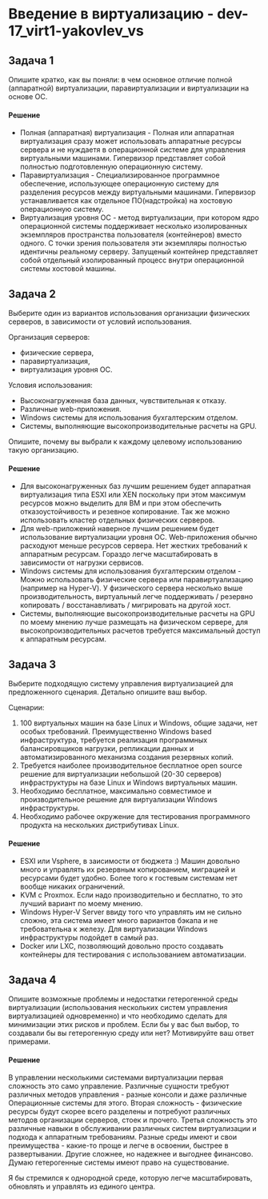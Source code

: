 #  Введение в виртуализацию - dev-17_virt1-yakovlev_vs

## Задача 1

Опишите кратко, как вы поняли: в чем основное отличие полной (аппаратной) виртуализации, паравиртуализации и виртуализации на основе ОС.

#### Решение

- Полная (аппаратная) виртуализация - Полная или аппаратная виртуализация сразу может использовать аппаратные ресурсы сервера и не нуждаетя в операционной системе для управления виртуальными машинами. Гипервизор представляет собой полностью подготовленную операционную систему.
- Паравиртуализация - Специализированное программное обеспечение, использующее операционную систему для разделения ресурсов между виртуальными машинами. Гипервизор устанавливается как отдельное ПО(надстройка) на хостовую операционную систему.
- Виртуализация уровня ОС - метод виртуализации, при котором ядро операционной системы поддерживает несколько изолированных экземпляров пространства пользователя (контейнеров) вместо одного. 
С точки зрения пользователя эти экземпляры полностью идентичны реальному серверу. Запущеный контейнер представляет собой отдельный изолированный процесс внутри операционной системы хостовой машины. 
## Задача 2

Выберите один из вариантов использования организации физических серверов, в зависимости от условий использования.

Организация серверов:
- физические сервера,
- паравиртуализация,
- виртуализация уровня ОС.

Условия использования:
- Высоконагруженная база данных, чувствительная к отказу.
- Различные web-приложения.
- Windows системы для использования бухгалтерским отделом.
- Системы, выполняющие высокопроизводительные расчеты на GPU.

Опишите, почему вы выбрали к каждому целевому использованию такую организацию.

#### Решение

- Для высоконагруженных баз лучшим решением будет аппаратная виртуализация типа ESXI или XEN поскольку при этом максимум ресурсов можно выделить для ВМ и при этом обеспечить отказоустойчивость и резевное копирование. Так же можно использовать кластер отдельных физических серверов.  
- Для web-приложений наверное лучшим решением будет использование виртуализации уровня ОС. Web-приложения обычно расходуют меньше ресурсов сервера. Нет жестких требований к аппаратным ресурсам. Гораздо легче масштабировать в зависимости от нагрузки сервисов.
- Windows системы для использования бухгалтерским отделом - Можно использовать физические сервера или паравиртуализацию (например на Hyper-V). У физического сервера несколько выше производительность, виртуальный легче поддерживать / резервно копировать / восстанавливать / мигрировать на другой хост.
- Системы, выполняющие высокопроизводительные расчеты на GPU по моему мнению лучше размещать на физическом сервере, для высокопроизводительных расчетов требуется максимальный доступ к аппаратным ресурсам.

## Задача 3

Выберите подходящую систему управления виртуализацией для предложенного сценария. Детально опишите ваш выбор.

Сценарии:

1. 100 виртуальных машин на базе Linux и Windows, общие задачи, нет особых требований. Преимущественно Windows based инфраструктура, требуется реализация программных балансировщиков нагрузки, репликации данных и автоматизированного механизма создания резервных копий.
2. Требуется наиболее производительное бесплатное open source решение для виртуализации небольшой (20-30 серверов) инфраструктуры на базе Linux и Windows виртуальных машин.
3. Необходимо бесплатное, максимально совместимое и производительное решение для виртуализации Windows инфраструктуры.
4. Необходимо рабочее окружение для тестирования программного продукта на нескольких дистрибутивах Linux.

#### Решение

- ESXI или Vsphere, в заисимости от бюджета :) Машин довольно много и управлять их резервным копированием, миграцией и ресурсами будет удобно. Более того к гостевым системам нет вообще никаких ограничений.
- KVM с Proxmox. Если надо производительно и бесплатно, то это лучший вариант по моему мнению.
- Windows Hyper-V Server ввиду того что управлять им не сильно сложно, эта система имеет много вариантов бэкапа и не требовательна к железу. Для виртуализации Windows инфраструктуры подойдет в самый раз.
- Docker или LXC, позволяющий довольно просто создавать контейнеры для тестирования с использованием автоматизации.

## Задача 4

Опишите возможные проблемы и недостатки гетерогенной среды виртуализации (использования нескольких систем управления виртуализацией одновременно) и что необходимо сделать для минимизации этих рисков и проблем. Если бы у вас был выбор, то создавали бы вы гетерогенную среду или нет? Мотивируйте ваш ответ примерами.

#### Решение

В управлении несколькими системами виртуализации первая сложность это само управление. Различные сущности требуют различных методов управления - разные консоли и даже различные Операционные системы для этого. Вторая сложность - физические ресурсы будут скорее всего разделены и потребуют различных методов организации серверов, стоек и прочего. Третья сложность это различные навыки в обслуживании различных систем виртуализации и подхода к аппаратным требованиям.
Разные среды имеют и свои преимущества - какие-то проще и легче в освоении, быстрее в развертывании. Другие сложнее, но надежнее и выгоднее финансово. Думаю гетерогенные системы имеют право на существование.

Я бы стремился к однородной среде, которую легче масштабировать, обновлять и управлять из единого центра.